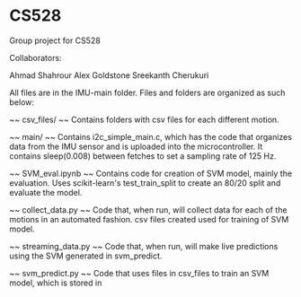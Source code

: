 # CS528
Group project for CS528

Collaborators:

Ahmad Shahrour
Alex Goldstone
Sreekanth Cherukuri


All files are in the IMU-main folder. Files and folders are organized as such below:

~~ csv_files/ ~~
Contains folders with csv files for each different motion.

~~ main/ ~~
Contains i2c_simple_main.c, which has the code that organizes data from the IMU sensor and is uploaded into the microcontroller. It contains sleep(0.008) between fetches to set a sampling rate of 125 Hz.

~~ SVM_eval.ipynb ~~
Contains code for creation of SVM model, mainly the evaluation. Uses scikit-learn's test_train_split to create an 80/20 split and evaluate the model.

~~ collect_data.py ~~
Code that, when run, will collect data for each of the motions in an automated fashion. csv files created used for training of SVM model.

~~ streaming_data.py ~~
Code that, when run, will make live predictions using the SVM generated in svm_predict. 

~~ svm_predict.py ~~
Code that uses files in csv_files to train an SVM model, which is stored in 
